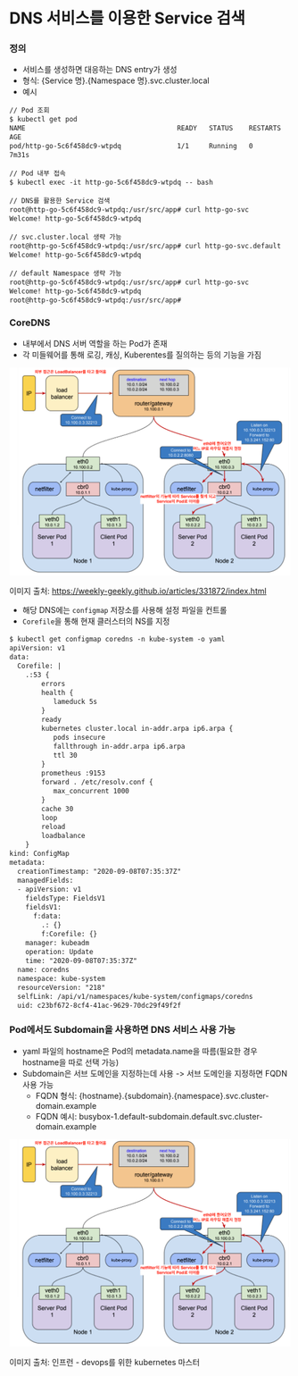 # DNS 서비스를 이용한 Service 검색

### 정의

* 서비스를 생성하면 대응하는 DNS entry가 생성
* 형식: {Service 명}.{Namespace 명}.svc.cluster.local
* 예시
```
// Pod 조회
$ kubectl get pod
NAME                                      READY   STATUS    RESTARTS   AGE
pod/http-go-5c6f458dc9-wtpdq              1/1     Running   0          7m31s

// Pod 내부 접속
$ kubectl exec -it http-go-5c6f458dc9-wtpdq -- bash

// DNS를 활용한 Service 검색
root@http-go-5c6f458dc9-wtpdq:/usr/src/app# curl http-go-svc 
Welcome! http-go-5c6f458dc9-wtpdq

// svc.cluster.local 생략 가능
root@http-go-5c6f458dc9-wtpdq:/usr/src/app# curl http-go-svc.default
Welcome! http-go-5c6f458dc9-wtpdq

// default Namespace 생략 가능
root@http-go-5c6f458dc9-wtpdq:/usr/src/app# curl http-go-svc
Welcome! http-go-5c6f458dc9-wtpdq
root@http-go-5c6f458dc9-wtpdq:/usr/src/app#
```

### CoreDNS

* 내부에서 DNS 서버 역할을 하는 Pod가 존재
* 각 미들웨어를 통해 로깅, 캐싱, Kuberentes를 질의하는 등의 기능을 가짐

![](/k8s-core-concepts/images/12-Network-11.png)

이미지 출처: https://weekly-geekly.github.io/articles/331872/index.html

* 해당 DNS에는 `configmap` 저장소를 사용해 설정 파일을 컨트롤
* `Corefile`을 통해 현재 클러스터의 NS를 지정
```
$ kubectl get configmap coredns -n kube-system -o yaml
apiVersion: v1
data:
  Corefile: |
    .:53 {
        errors
        health {
           lameduck 5s
        }
        ready
        kubernetes cluster.local in-addr.arpa ip6.arpa {
           pods insecure
           fallthrough in-addr.arpa ip6.arpa
           ttl 30
        }
        prometheus :9153
        forward . /etc/resolv.conf {
           max_concurrent 1000
        }
        cache 30
        loop
        reload
        loadbalance
    }
kind: ConfigMap
metadata:
  creationTimestamp: "2020-09-08T07:35:37Z"
  managedFields:
  - apiVersion: v1
    fieldsType: FieldsV1
    fieldsV1:
      f:data:
        .: {}
        f:Corefile: {}
    manager: kubeadm
    operation: Update
    time: "2020-09-08T07:35:37Z"
  name: coredns
  namespace: kube-system
  resourceVersion: "218"
  selfLink: /api/v1/namespaces/kube-system/configmaps/coredns
  uid: c23bf672-8cf4-41ac-9629-70dc29f49f2f
```

### Pod에서도 Subdomain을 사용하면 DNS 서비스 사용 가능

* yaml 파일의 hostname은 Pod의 metadata.name을 따름(필요한 경우 hostname을 따로 선택 가능)
* Subdomain은 서브 도메인을 지정하는데 사용 -> 서브 도메인을 지정하면 FQDN 사용 가능
  * FQDN 형식: {hostname}.{subdomain}.{namespace}.svc.cluster-domain.example
  * FQDN 예시: busybox-1.default-subdomain.default.svc.cluster-domain.example

![](/k8s-core-concepts/images/12-Network-11.png)

이미지 출처: 인프런 - devops를 위한 kubernetes 마스터
